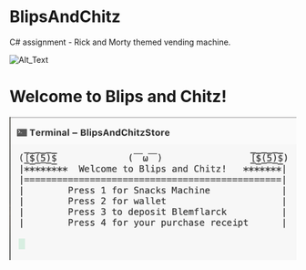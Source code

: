 # BlipsAndChitz
C# assignment - Rick and Morty themed vending machine.


![Alt_Text](https://tenor.com/view/rick-and-morty-blips-nchitz-gif-10556294.gif)





# Welcome to Blips and Chitz! 

![Alt Text](https://github.com/MadosMark/BlipsAndChitz/blob/eb16efbbf540dc189b4f2dd7a0828bd99cb6f161/blipsAndChitz/BlipsAndChitz_VendingMachine/Screenshot%202021-03-30%20at%2011.29.45.png)

